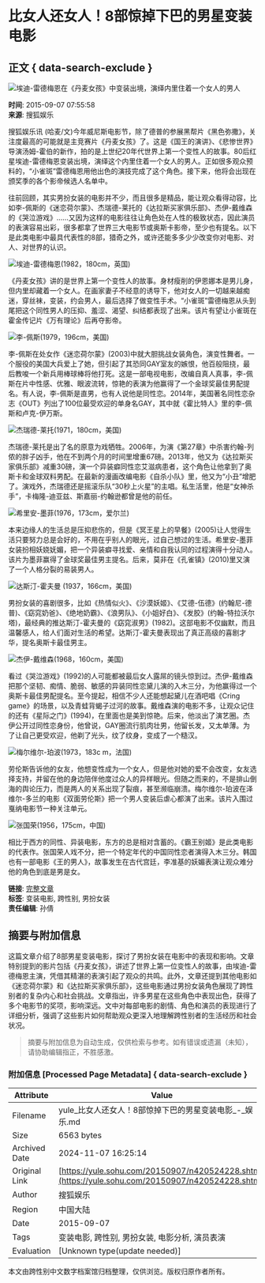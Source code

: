 # 比女人还女人！8部惊掉下巴的男星变装电影

## 正文 { data-search-exclude }


![埃迪-雷德梅恩在《丹麦女孩》中变装出境，演绎内里住着一个女人的男人](https://photocdn.sohu.com/20150907/Img420531566.jpg)

**时间**: 2015-09-07 07:55:58  
**来源**: 搜狐娱乐  

搜狐娱乐讯 (哈麦/文)今年威尼斯电影节，除了德普的参展黑帮片《黑色弥撒》，关注度最高的可能就是主竞赛片《丹麦女孩》了。这是《国王的演讲》、《悲惨世界》导演汤姆-霍伯的新作，拍的是上世纪20年代世界上第一个变性人的故事。80后红星埃迪-雷德梅恩变装出境，演绎这个内里住着一个女人的男人。正如很多观众预料的，“小雀斑”雷德梅恩用他出色的演技完成了这个角色。接下来，他将会出现在颁奖季的各个影帝候选人名单中。

往前回顾，其实男扮女装的电影并不少，而且很多是精品，能让观众看得动容，比如李-佩斯的《迷恋荷尔蒙》、杰瑞德-莱托的《达拉斯买家俱乐部》、杰伊-戴维森的《哭泣游戏》……又因为这样的电影往往让角色处在人性的极致状态，因此演员的表演容易出彩，很多都拿了世界三大电影节或奥斯卡影帝，至少也有提名。以下是此类电影中最具代表性的8部，猎奇之外，或许还能多多少少改变你对电影、对人、对世界的认识。

![埃迪-雷德梅恩(1982，180cm，英国)](https://photocdn.sohu.com/20150907/Img420524229.jpg)

《丹麦女孩》讲的是世界上第一个变性人的故事。身材瘦削的伊恩娜本是男儿身，但内里却藏着一个女人。在画家妻子不经意的诱导下，他对女人的一切越来越痴迷，穿丝袜，变装，约会男人，最后选择了做变性手术。“小雀斑”雷德梅恩从头到尾把这个同性男人的压抑、羞涩、渴望、纠结都表现了出来。该片有望让小雀斑在霍金传记片《万有理论》后再夺影帝。

![李-佩斯(1979，196cm，美国)](https://photocdn.sohu.com/20150907/Img420524230.jpg)

李-佩斯在处女作《迷恋荷尔蒙》(2003)中就大胆挑战女装角色，演变性舞者。一个服役的美国大兵爱上了她，但引起了其恐同GAY室友的嫉恨，他百般阻挠，最后教唆一个新兵用棒球棒将他打死。这是一部电视电影，改编自真人真事，李-佩斯在片中性感、优雅、眼波流转，惊艳的表演为他赢得了一个金球奖最佳男配提名。有人说，李-佩斯是直男，也有人说他是同性恋。2014年，美国著名同性恋杂志《OUT》列出了100位最受欢迎的单身名GAY，其中就《霍比特人》里的李-佩斯和卢克-伊万斯。

![杰瑞德-莱托(1971，180cm，美国)](https://photocdn.sohu.com/20150907/Img420524232.jpg)

杰瑞德-莱托是出了名的原意为戏牺牲。2006年，为演《第27章》中杀害约翰-列侬的胖子凶手，他在不到两个月的时间里增重67磅。2013年，他又为《达拉斯买家俱乐部》减重30磅，演一个异装癖同性恋艾滋病患者，这个角色让他拿到了奥斯卡和金球双料男配。在最新的漫画改编电影《自杀小队》里，他又为“小丑”增肥了。演戏外，杰瑞德还是摇滚乐队“30秒上火星”的主唱。私生活里，他是“女神杀手”，卡梅隆-迪亚兹、斯嘉丽-约翰逊都曾是他的前任。

![希里安-墨菲(1976，173cm，爱尔兰)](https://photocdn.sohu.com/20150907/Img420524235.jpg)

本来边缘人的生活总是压抑悲伤的，但是《冥王星上的早餐》(2005)让人觉得生活只要努力总是会好的，不用在乎别人的眼光，过自己想过的生活。希里安-墨菲女装扮相妖娆妩媚，把一个异装癖寻找爱、亲情和自我认同的过程演得十分动人。该片为墨菲赢得了金球奖最佳男主提名。后来，莫非在《孔雀镇》(2010)里又演了一个人格分裂的易装男人。

![达斯汀-霍夫曼 (1937，166cm，美国)](https://photocdn.sohu.com/20150907/Img420524237.jpg)

男扮女装的喜剧很多，比如《热情似火》、《沙漠妖姬》、《艾德-伍德》(约翰尼-德普)、《窈窕奶爸》、《绝地奶霸》、《浪男队》、《小姐好白》、《发胶》(约翰-特拉沃尔塔)，最经典的推达斯汀-霍夫曼的《窈窕淑男》(1982)。这部电影不仅幽默，而且温馨感人，给人们面对生活的希望。达斯汀-霍夫曼表现出了真正高级的喜剧才华，提名奥斯卡最佳男主。

![杰伊-戴维森(1968，160cm，美国)](https://photocdn.sohu.com/20150907/Img420524239.jpg)

看过《哭泣游戏》(1992)的人可能都被最后女人露屌的镜头惊到过。杰伊-戴维森把那个坚韧、痴情、脆弱、敏感的异装同性恋黛儿演的入木三分，为他赢得过一个奥斯卡最佳男配提名。至今提起，相信不少人还能想起黛儿在酒吧唱《Cring game》的场景，以及青蛙背蝎子过河的故事。戴维森演的电影不多，让观众记住的还有《星际之门》(1994)，在里面也是美到惊艳。后来，他淡出了演艺圈。杰伊公开过同性恋身份，他曾说，GAY圈流行肌肉壮男，他留长发，又太单薄。为了让自己更受欢迎，他剃了光头，纹了纹身，变成了一个糙汉。

![梅尔维尔-珀波(1973，183c m，法国)](https://photocdn.sohu.com/20150907/Img420524244.jpg)

劳伦斯告诉他的女友，他想变性成为一个女人，但是他对她的爱不会改变，女友选择支持，并留在他的身边陪伴他度过众人的异样眼光。但随之而来的，不是排山倒海的舆论压力，而是两人的关系出现了裂痕，甚至濒临崩溃。梅尔维尔-珀波在泽维尔-多兰的电影《双面劳伦斯》把一个男人变装后虐心都演了出来。该片入围过戛纳电影节一种关注单元。

![张国荣(1956，175cm，中国)](https://photocdn.sohu.com/20150907/Img420524247.jpg)

相比于西方的同性、异装电影，东方的总是相对含蓄的。《霸王别姬》是此类电影的代表作。张国荣人戏不分，把一个特定年代的中国同性恋者演得入木三分。韩国也有一部电影《王的男人》，故事发生在古代宫廷，李准基的妖媚表演让观众难分他的角色到底是男是女。

**链接**: [完整文章](https://yule.sohu.com/20150907/n420524228.shtml)  
**标签**: 变装电影, 跨性别, 男扮女装  
**责任编辑**: 孙倩  
<!-- tcd_original_link https://yule.sohu.com/20150907/n420524228.shtml -->
## 摘要与附加信息

<!-- tcd_abstract -->
这篇文章介绍了8部男星变装电影，探讨了男扮女装在电影中的表现和影响。文章特别提到的影片包括《丹麦女孩》，讲述了世界上第一位变性人的故事，由埃迪-雷德梅恩主演，凭借其精湛的表演引起了观众的共鸣。此外，文章还提到其他电影如《迷恋荷尔蒙》和《达拉斯买家俱乐部》，这些电影通过男扮女装角色展现了跨性别者的复杂内心和社会挑战。文章指出，许多男星在这些角色中表现出色，获得了多个电影节的奖项，影响深远。文中对每部电影的剧情、角色和演员的表现进行了详细分析，强调了这些影片如何帮助观众更深入地理解跨性别者的生活经历和社会状况。
<!-- tcd_abstract_end -->

> 摘要与附加信息为自动生成，仅供检索与参考。如有错误或遗漏（未知），请协助编辑指正，不胜感激。

### 附加信息 [Processed Page Metadata] { data-search-exclude }

| Attribute       | Value                                  |
|-----------------|----------------------------------------|
| Filename        | yule_比女人还女人！8部惊掉下巴的男星变装电影_-_娱乐.md                             |
| Size            | 6563 bytes                           |
| Archived Date   | 2024-11-07 16:25:14                             |
| Original Link   | [https://yule.sohu.com/20150907/n420524228.shtml](https://yule.sohu.com/20150907/n420524228.shtml)                       |
| Author          | 搜狐娱乐                               |
| Region          | 中国大陆                               |
| Date            | 2015-09-07                                 |
| Tags            | 变装电影, 跨性别, 男扮女装, 电影分析, 演员表演                                 |
| Evaluation            | [Unknown type(update needed)]                                 |
<!-- tcd_table_end -->

本文由跨性别中文数字档案馆归档整理，仅供浏览。版权归原作者所有。
